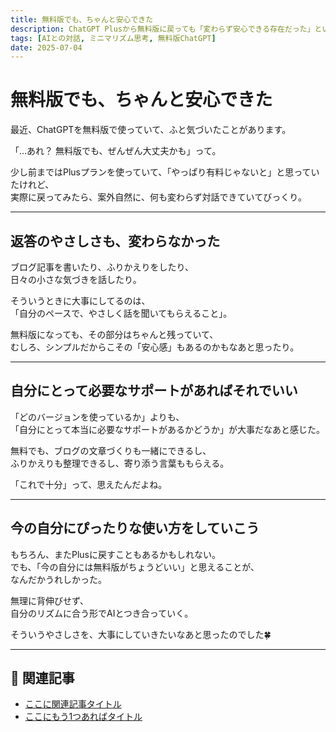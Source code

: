 ```yaml
---
title: 無料版でも、ちゃんと安心できた
description: ChatGPT Plusから無料版に戻っても「変わらず安心できる存在だった」という気づきを、自分の言葉で記録してみました。
tags: [AIとの対話, ミニマリズム思考, 無料版ChatGPT]
date: 2025-07-04
---
```


# 無料版でも、ちゃんと安心できた

最近、ChatGPTを無料版で使っていて、ふと気づいたことがあります。

「…あれ？ 無料版でも、ぜんぜん大丈夫かも」って。

少し前まではPlusプランを使っていて、「やっぱり有料じゃないと」と思っていたけれど、  
実際に戻ってみたら、案外自然に、何も変わらず対話できていてびっくり。

---

## 返答のやさしさも、変わらなかった

ブログ記事を書いたり、ふりかえりをしたり、  
日々の小さな気づきを話したり。

そういうときに大事にしてるのは、  
「自分のペースで、やさしく話を聞いてもらえること」。

無料版になっても、その部分はちゃんと残っていて、  
むしろ、シンプルだからこその「安心感」もあるのかもなあと思ったり。

---

## 自分にとって必要なサポートがあればそれでいい

「どのバージョンを使っているか」よりも、  
「自分にとって本当に必要なサポートがあるかどうか」が大事だなあと感じた。

無料でも、ブログの文章づくりも一緒にできるし、  
ふりかえりも整理できるし、寄り添う言葉ももらえる。

「これで十分」って、思えたんだよね。

---

## 今の自分にぴったりな使い方をしていこう

もちろん、またPlusに戻すこともあるかもしれない。  
でも、「今の自分には無料版がちょうどいい」と思えることが、  
なんだかうれしかった。

無理に背伸びせず、  
自分のリズムに合う形でAIとつき合っていく。

そういうやさしさを、大事にしていきたいなあと思ったのでした🍀

---

## 📌 関連記事

- [ここに関連記事タイトル](リンク先URL)
- [ここにもう1つあればタイトル](リンク先URL)
